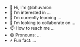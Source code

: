 - 👋 Hi, I’m @lahuvaron
- 👀 I’m interested in ...
- 🌱 I’m currently learning ...
- 💞️ I’m looking to collaborate on ...
- 📫 How to reach me ...
- 😄 Pronouns: ...
- ⚡ Fun fact: ...

<!---
lahuvaron/lahuvaron is a ✨ special ✨ repository because its `README.md` (this file) appears on your GitHub profile.
You can click the Preview link to take a look at your changes.
--->
